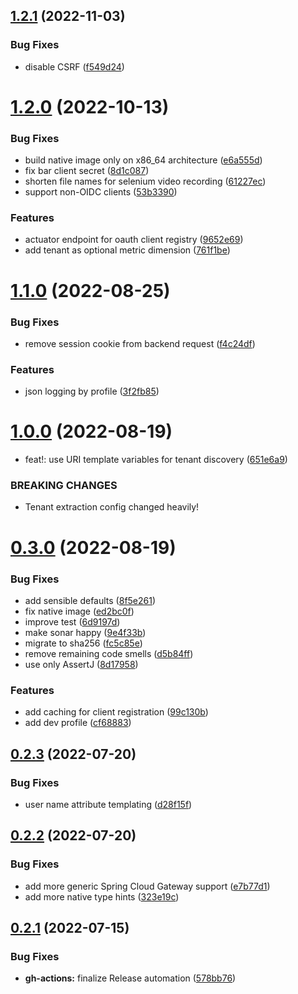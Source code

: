 ## [1.2.1](https://github.com/jaconi-io/morp/compare/v1.2.0...v1.2.1) (2022-11-03)


### Bug Fixes

* disable CSRF ([f549d24](https://github.com/jaconi-io/morp/commit/f549d242df9562e28629eb86ea0d4f8dc42e5b5b))

# [1.2.0](https://github.com/jaconi-io/morp/compare/v1.1.0...v1.2.0) (2022-10-13)


### Bug Fixes

* build native image only on x86_64 architecture ([e6a555d](https://github.com/jaconi-io/morp/commit/e6a555dfc5ddbed6060a301af96a7cdf1a6d4e37))
* fix bar client secret ([8d1c087](https://github.com/jaconi-io/morp/commit/8d1c0875078be6b8d1ef46859ea69a42b24d9f74))
* shorten file names for selenium video recording ([61227ec](https://github.com/jaconi-io/morp/commit/61227ec9f86c540f81cc7ca842f1f1b7d5414436))
* support non-OIDC clients ([53b3390](https://github.com/jaconi-io/morp/commit/53b3390a9844a1833a25b87f3f5829e30648676e))


### Features

* actuator endpoint for oauth client registry ([9652e69](https://github.com/jaconi-io/morp/commit/9652e6944f86b1d1aa383149dc13d781ac7789fa))
* add tenant as optional metric dimension ([761f1be](https://github.com/jaconi-io/morp/commit/761f1be78436da524fff1d2391c1223ad20bb9b0))

# [1.1.0](https://github.com/jaconi-io/morp/compare/v1.0.0...v1.1.0) (2022-08-25)


### Bug Fixes

* remove session cookie from backend request ([f4c24df](https://github.com/jaconi-io/morp/commit/f4c24df497c8e64e942638dc4cf196fe2d0aa405))


### Features

* json logging by profile ([3f2fb85](https://github.com/jaconi-io/morp/commit/3f2fb85a8338d0495f0ac517eaca0f28a17e8a66))

# [1.0.0](https://github.com/jaconi-io/morp/compare/v0.3.0...v1.0.0) (2022-08-19)


* feat!: use URI template variables for tenant discovery ([651e6a9](https://github.com/jaconi-io/morp/commit/651e6a950fbad61d5fef5ec67bc04c716b8f2a36))


### BREAKING CHANGES

* Tenant extraction config changed heavily!

# [0.3.0](https://github.com/jaconi-io/morp/compare/v0.2.3...v0.3.0) (2022-08-19)


### Bug Fixes

* add sensible defaults ([8f5e261](https://github.com/jaconi-io/morp/commit/8f5e2618935b65405d6f9a20880597a9006600b7))
* fix native image ([ed2bc0f](https://github.com/jaconi-io/morp/commit/ed2bc0f0a2509ae4007264f8ee7f23793109c705))
* improve test ([6d9197d](https://github.com/jaconi-io/morp/commit/6d9197d98d93170c6d720f5354ff49f611a3402c))
* make sonar happy ([9e4f33b](https://github.com/jaconi-io/morp/commit/9e4f33b397b9fa94599ad05cacc9e6a54000f272))
* migrate to sha256 ([fc5c85e](https://github.com/jaconi-io/morp/commit/fc5c85ea44241b8c70963d5e1c47301d542a3778))
* remove remaining code smells ([d5b84ff](https://github.com/jaconi-io/morp/commit/d5b84ff7aa944e477fee8d0359a40a54c41ae478))
* use only AssertJ ([8d17958](https://github.com/jaconi-io/morp/commit/8d17958a47a551d6c233ae959991247d2eee370b))


### Features

* add caching for client registration ([99c130b](https://github.com/jaconi-io/morp/commit/99c130b8be8d0ecf657e9475b9429d938bc11d18))
* add dev profile ([cf68883](https://github.com/jaconi-io/morp/commit/cf68883c21aba993d1e2f16d53ef77b7a8744bee))

## [0.2.3](https://github.com/jaconi-io/morp/compare/v0.2.2...v0.2.3) (2022-07-20)


### Bug Fixes

* user name attribute templating ([d28f15f](https://github.com/jaconi-io/morp/commit/d28f15f3406ca507ee01d69602dc67a5179f77d6))

## [0.2.2](https://github.com/jaconi-io/morp/compare/v0.2.1...v0.2.2) (2022-07-20)


### Bug Fixes

* add more generic Spring Cloud Gateway support ([e7b77d1](https://github.com/jaconi-io/morp/commit/e7b77d11706d771c9fec4e378e33f291a4437120))
* add more native type hints ([323e19c](https://github.com/jaconi-io/morp/commit/323e19c19d87d3a3234d4ac6a7facee9fb1cf55e))

## [0.2.1](https://github.com/jaconi-io/morp/compare/v0.2.0...v0.2.1) (2022-07-15)


### Bug Fixes

* **gh-actions:** finalize Release automation ([578bb76](https://github.com/jaconi-io/morp/commit/578bb76e52137d11392c5dd794ba46066705e20c))
